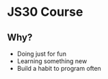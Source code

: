 # JS30 Course
## Why?
- Doing just for fun
- Learning something new
- Build a habit to program often
